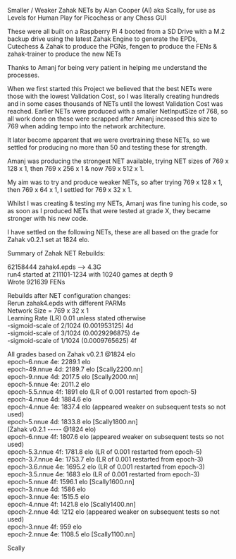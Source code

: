   
Smaller / Weaker Zahak NETs by Alan Cooper (Al) aka Scally, for use as Levels for Human Play for Picochess or any Chess GUI
  
These were all built on a Raspberry Pi 4 booted from a SD Drive with a M.2 backup drive using the latest Zahak Engine to generate the EPDs, Cutechess & Zahak to produce the PGNs, fengen to produce the FENs & zahak-trainer to produce the new NETs 
 
Thanks to Amanj for being very patient in helping me understand the processes.  

When we first started this Project we believed that the best NETs were those with the lowest Validation Cost, so I was literally creating hundreds and in some cases thousands of NETs until the lowest Validation Cost was reached. Earlier NETs were produced with a smaller NetInputSize of 768, so all work done on these were scrapped after Amanj increased this size to 769 when adding tempo into the network architecture.  
  
It later become apparent that we were overtraining these NETs, so we settled for producing no more than 50 and testing these for strength.  
  
Amanj was producing the strongest NET available, trying NET sizes of 769 x 128 x 1, then 769 x 256 x 1 & now 769 x 512 x 1.  
  
My aim was to try and produce weaker NETs, so after trying 769 x 128 x 1, then 769 x 64 x 1, I settled for 769 x 32 x 1.  
  
Whilst I was creating & testing my NETs, Amanj was fine tuning his code, so as soon as I produced NETs that were tested at grade X, they became stronger with his new code.  
  
I have settled on the following NETs, these are all based on the grade for Zahak v0.2.1 set at 1824 elo.  
  
Summary of Zahak NET Rebuilds:  
  
62158444 zahak4.epds --> 4.3G  
run4 started at 211101-1234 with 10240 games at depth 9  
Wrote 921639 FENs  
  
Rebuilds after NET configuration changes:  
Rerun zahak4.epds with different PARMs  
Network Size = 769 x 32 x 1  
Learning Rate (LR) 0.01 unless stated otherwise  
-sigmoid-scale of 2/1024 (0.001953125) 4d  
-sigmoid-scale of 3/1024 (0.0029296875) 4e  
-sigmoid-scale of 1/1024 (0.0009765625) 4f  
  
All grades based on Zahak v0.2.1 @1824 elo  
epoch-6.nnue   4e:  2289.1 elo  
epoch-49.nnue  4d:  2189.7 elo [Scally2200.nn]  
epoch-9.nnue   4d:  2017.5 elo [Scally2000.nn]  
epoch-5.nnue   4e:  2011.2 elo  
epoch-5.5.nnue 4f:  1891 elo (LR of 0.001 restarted from epoch-5)  
epoch-4.nnue   4d:  1884.6 elo  
epoch-4.nnue   4e:  1837.4 elo (appeared weaker on subsequent tests so not used)  
epoch-5.nnue   4d:  1833.8 elo [Scally1800.nn]  
(Zahak v0.2.1 ----- @1824 elo)  
epoch-6.nnue   4f:  1807.6 elo (appeared weaker on subsequent tests so not used)  
epoch-5.3.nnue 4f:  1781.8 elo (LR of 0.001 restarted from epoch-5)  
epoch-3.7.nnue 4e:  1753.7 elo (LR of 0.001 restarted from epoch-3)  
epoch-3.6.nnue 4e:  1695.2 elo (LR of 0.001 restarted from epoch-3)  
epoch-3.5.nnue 4e:  1683   elo (LR of 0.001 restarted from epoch-3)  
epoch-5.nnue   4f:  1596.1 elo [Scally1600.nn]  
epoch-3.nnue   4d:  1586   elo  
epoch-3.nnue   4e:  1515.5 elo  
epoch-4.nnue   4f:  1421.8 elo [Scally1400.nn]  
epoch-2.nnue   4d:  1212   elo (appeared weaker on subsequent tests so not used)  
epoch-3.nnue   4f:   959   elo  
epoch-2.nnue   4e:  1108.5 elo [Scally1100.nn]  
   
  

Scally  
  
